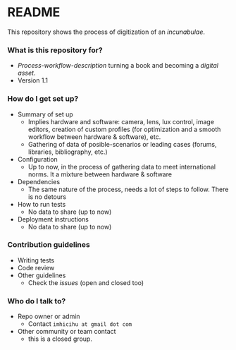 # README #

This repository shows the process of digitization of an _incunabulae_.

### What is this repository for? ###

* _Process-workflow-description_ turning a book and becoming a _digital asset_. 
* Version 1.1

### How do I get set up? ###

* Summary of set up
    * Implies hardware and software: camera, lens, lux control, image editors, creation of custom profiles (for optimization and a smooth workflow between hardware & software), etc.
    * Gathering of data of posible-scenarios or leading cases (forums, libraries, bibliography, etc.)
* Configuration
    * Up to now, in the process of gathering data to meet international norms. It a mixture between hardware & software
* Dependencies
    * The same nature of the process, needs a lot of steps to follow. There is no detours
* How to run tests
    * No data to share (up to now)
* Deployment instructions
    * No data to share (up to now)

### Contribution guidelines ###

* Writing tests
* Code review
* Other guidelines
     * Check the _issues_ (open and closed too)

### Who do I talk to? ###

* Repo owner or admin
     * Contact `imhicihu at gmail dot com`
* Other community or team contact
     * this is a closed group.
